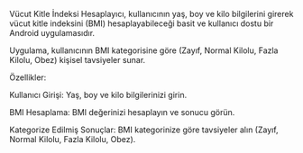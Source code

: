 Vücut Kitle İndeksi Hesaplayıcı, kullanıcının yaş, boy ve kilo bilgilerini girerek vücut kitle indeksini (BMI) hesaplayabileceği basit ve kullanıcı dostu bir Android uygulamasıdır. 

Uygulama, kullanıcının BMI kategorisine göre (Zayıf, Normal Kilolu, Fazla Kilolu, Obez) kişisel tavsiyeler sunar.

Özellikler:

Kullanıcı Girişi: Yaş, boy ve kilo bilgilerinizi girin.

BMI Hesaplama: BMI değerinizi hesaplayın ve sonucu görün.

Kategorize Edilmiş Sonuçlar: BMI kategorinize göre tavsiyeler alın (Zayıf, Normal Kilolu, Fazla Kilolu, Obez).






